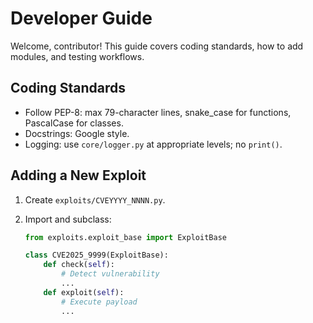 # Developer Guide #

Welcome, contributor! This guide covers coding standards, how to add modules, and testing workflows.

## Coding Standards

- Follow PEP-8: max 79-character lines, snake_case for functions, PascalCase for classes.  
- Docstrings: Google style.  
- Logging: use `core/logger.py` at appropriate levels; no `print()`.

## Adding a New Exploit

1. Create `exploits/CVEYYYY_NNNN.py`.  
2. Import and subclass:

   ```python
   from exploits.exploit_base import ExploitBase

   class CVE2025_9999(ExploitBase):
       def check(self):
           # Detect vulnerability
           ...
       def exploit(self):
           # Execute payload
           ...

